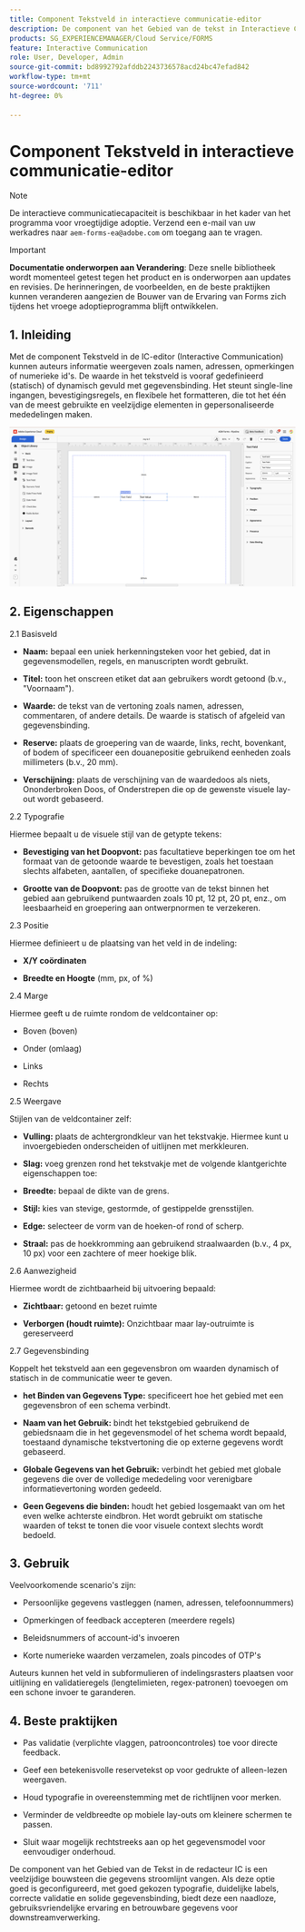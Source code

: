 ```yaml
---
title: Component Tekstveld in interactieve communicatie-editor
description: De component van het Gebied van de tekst in Interactieve Communicatie Redacteur in AEM Forms om auteurs toe te laten om informatie zoals namen, adressen, commentaren, of numerieke identiteitskaarts te tonen.
products: SG_EXPERIENCEMANAGER/Cloud Service/FORMS
feature: Interactive Communication
role: User, Developer, Admin
source-git-commit: bd8992792afddb2243736578acd24bc47efad842
workflow-type: tm+mt
source-wordcount: '711'
ht-degree: 0%

---
```



# Component Tekstveld in interactieve communicatie-editor

>[!NOTE]
>
> De interactieve communicatiecapaciteit is beschikbaar in het kader van het programma voor vroegtijdige adoptie. Verzend een e-mail van uw werkadres naar `aem-forms-ea@adobe.com` om toegang aan te vragen.

>[!IMPORTANT]
>
> **Documentatie onderworpen aan Verandering**: Deze snelle bibliotheek wordt momenteel getest tegen het product en is onderworpen aan updates en revisies. De herinneringen, de voorbeelden, en de beste praktijken kunnen veranderen aangezien de Bouwer van de Ervaring van Forms zich tijdens het vroege adoptieprogramma blijft ontwikkelen.

## &#x200B;1. Inleiding

Met de component Tekstveld in de IC-editor (Interactive Communication) kunnen auteurs informatie weergeven zoals namen, adressen, opmerkingen of numerieke id&#39;s. De waarde in het tekstveld is vooraf gedefinieerd (statisch) of dynamisch gevuld met gegevensbinding. Het steunt single-line ingangen, bevestigingsregels, en flexibele het formatteren, die tot het één van de meest gebruikte en veelzijdige elementen in gepersonaliseerde mededelingen maken.

![&#x200B; vinden IC Doc &#x200B;](/help/forms/interactive-communication/assets/textfield.png)

## &#x200B;2. Eigenschappen

2.1 Basisveld

- **Naam:** bepaal een uniek herkenningsteken voor het gebied, dat in gegevensmodellen, regels, en manuscripten wordt gebruikt.

- **Titel:** toon het onscreen etiket dat aan gebruikers wordt getoond (b.v., &quot;Voornaam&quot;).

- **Waarde:** de tekst van de vertoning zoals namen, adressen, commentaren, of andere details. De waarde is statisch of afgeleid van gegevensbinding.

- **Reserve:** plaats de groepering van de waarde, links, recht, bovenkant, of bodem of specificeer een douanepositie gebruikend eenheden zoals millimeters (b.v., 20 mm).

- **Verschijning:** plaats de verschijning van de waardedoos als niets, Ononderbroken Doos, of Onderstrepen die op de gewenste visuele lay-out wordt gebaseerd.

2.2 Typografie

Hiermee bepaalt u de visuele stijl van de getypte tekens:

- **Bevestiging van het Doopvont:** pas facultatieve beperkingen toe om het formaat van de getoonde waarde te bevestigen, zoals het toestaan slechts alfabeten, aantallen, of specifieke douanepatronen.

- **Grootte van de Doopvont:** pas de grootte van de tekst binnen het gebied aan gebruikend puntwaarden zoals 10 pt, 12 pt, 20 pt, enz., om leesbaarheid en groepering aan ontwerpnormen te verzekeren.

2.3 Positie

Hiermee definieert u de plaatsing van het veld in de indeling:

- **X/Y coördinaten**

- **Breedte en Hoogte** (mm, px, of %)

2.4 Marge

Hiermee geeft u de ruimte rondom de veldcontainer op:

- Boven (boven)

- Onder (omlaag)

- Links

- Rechts

2.5 Weergave

Stijlen van de veldcontainer zelf:

- **Vulling:** plaats de achtergrondkleur van het tekstvakje. Hiermee kunt u invoergebieden onderscheiden of uitlijnen met merkkleuren.

- **Slag:** voeg grenzen rond het tekstvakje met de volgende klantgerichte eigenschappen toe:

- **Breedte:** bepaal de dikte van de grens.

- **Stijl:** kies van stevige, gestormde, of gestippelde grensstijlen.

- **Edge:** selecteer de vorm van de hoeken-of rond of scherp.

- **Straal:** pas de hoekkromming aan gebruikend straalwaarden (b.v., 4 px, 10 px) voor een zachtere of meer hoekige blik.

2.6 Aanwezigheid

Hiermee wordt de zichtbaarheid bij uitvoering bepaald:

- **Zichtbaar:** getoond en bezet ruimte

- **Verborgen (houdt ruimte):** Onzichtbaar maar lay-outruimte is gereserveerd

2.7 Gegevensbinding

Koppelt het tekstveld aan een gegevensbron om waarden dynamisch of statisch in de communicatie weer te geven.

- **het Binden van Gegevens Type:** specificeert hoe het gebied met een gegevensbron of een schema verbindt.

- **Naam van het Gebruik:** bindt het tekstgebied gebruikend de gebiedsnaam die in het gegevensmodel of het schema wordt bepaald, toestaand dynamische tekstvertoning die op externe gegevens wordt gebaseerd.

- **Globale Gegevens van het Gebruik:** verbindt het gebied met globale gegevens die over de volledige mededeling voor verenigbare informatievertoning worden gedeeld.

- **Geen Gegevens die binden:** houdt het gebied losgemaakt van om het even welke achterste eindbron. Het wordt gebruikt om statische waarden of tekst te tonen die voor visuele context slechts wordt bedoeld.

## &#x200B;3. Gebruik

Veelvoorkomende scenario&#39;s zijn:

- Persoonlijke gegevens vastleggen (namen, adressen, telefoonnummers)

- Opmerkingen of feedback accepteren (meerdere regels)

- Beleidsnummers of account-id&#39;s invoeren

- Korte numerieke waarden verzamelen, zoals pincodes of OTP&#39;s

Auteurs kunnen het veld in subformulieren of indelingsrasters plaatsen voor uitlijning en validatieregels (lengtelimieten, regex-patronen) toevoegen om een schone invoer te garanderen.

## &#x200B;4. Beste praktijken

- Pas validatie (verplichte vlaggen, patrooncontroles) toe voor directe feedback.

- Geef een betekenisvolle reservetekst op voor gedrukte of alleen-lezen weergaven.

- Houd typografie in overeenstemming met de richtlijnen voor merken.

- Verminder de veldbreedte op mobiele lay-outs om kleinere schermen te passen.

- Sluit waar mogelijk rechtstreeks aan op het gegevensmodel voor eenvoudiger onderhoud.

De component van het Gebied van de Tekst in de redacteur IC is een veelzijdige bouwsteen die gegevens stroomlijnt vangen. Als deze optie goed is geconfigureerd, met goed gekozen typografie, duidelijke labels, correcte validatie en solide gegevensbinding, biedt deze een naadloze, gebruiksvriendelijke ervaring en betrouwbare gegevens voor downstreamverwerking.


